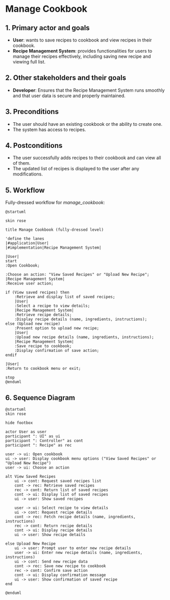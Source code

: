 # Manage Cookbook

## 1. Primary actor and goals
* __User__: wants to save recipes to cookbook and view recipes in their cookbook.
* __Recipe Management System__: provides functionalities for users to manage their recipes effectively, including saving new recipe and viewing full list.


## 2. Other stakeholders and their goals

* __Developer__: Ensures that the Recipe Management System runs smoothly and that user data is secure and properly maintained.



## 3. Preconditions

* The user should have an existing cookbook or the ability to create one.
* The system has access to recipes.

## 4. Postconditions

* The user successfully adds recipes to their cookbook and can view all of them.
* The updated list of recipes is displayed to the user after any modifications.



## 5. Workflow

Fully-dressed workflow for _manage_cookbook_:

```plantuml
@startuml

skin rose

title Manage Cookbook (fully-dressed level)

'define the lanes
|#application|User|
|#implementation|Recipe Management System|

|User|
start
:Open Cookbook;

:Choose an action: "View Saved Recipes" or "Upload New Recipe";
|Recipe Management System|
:Receive user action;

if (View saved recipes) then
    :Retrieve and display list of saved recipes;
    |User|
    :Select a recipe to view details;
    |Recipe Management System|
    :Retrieve recipe details;
    :Display recipe details (name, ingredients, instructions);
else (Upload new recipe)
    :Present option to upload new recipe;
    |User|
    :Upload new recipe details (name, ingredients, instructions);
    |Recipe Management System|
    :Save recipe to cookbook;
    :Display confirmation of save action;
endif

|User|
:Return to cookbook menu or exit;

stop
@enduml
```

## 6. Sequence Diagram

```plantuml
@startuml
skin rose

hide footbox

actor User as user
participant ": UI" as ui
participant ": Controller" as cont
participant ": Recipe" as rec

user -> ui: Open cookbook
ui -> user: Display cookbook menu options ("View Saved Recipes" or "Upload New Recipe")
user -> ui: Choose an action

alt View Saved Recipes
    ui -> cont: Request saved recipes list
    cont -> rec: Retrieve saved recipes
    rec -> cont: Return list of saved recipes
    cont -> ui: Display list of saved recipes
    ui -> user: Show saved recipes

    user -> ui: Select recipe to view details
    ui -> cont: Request recipe details
    cont -> rec: Fetch recipe details (name, ingredients, instructions)
    rec -> cont: Return recipe details
    cont -> ui: Display recipe details
    ui -> user: Show recipe details

else Upload New Recipe
    ui -> user: Prompt user to enter new recipe details
    user -> ui: Enter new recipe details (name, ingredients, instructions)
    ui -> cont: Send new recipe data
    cont -> rec: Save new recipe to cookbook
    rec -> cont: Confirm save action
    cont -> ui: Display confirmation message
    ui -> user: Show confirmation of saved recipe
end

@enduml
```
